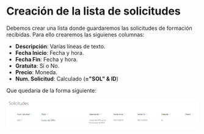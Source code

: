 # Creación de la lista de solicitudes

Debemos crear una lista donde guardaremos las solicitudes de formación recibidas. Para ello crearemos las siguienes columnas:

* __Descripción__: Varías líneas de texto.
* __Fecha Inicio__: Fecha y hora.
* __Fecha Fin__: Fecha y hora.
* __Gratuita__: Sí o No.
* __Precio__: Moneda.
* __Num. Solicitud__: Calculado (__="SOL" & ID__)

Que quedaría de la forma siguiente:

![Lista de SharePoint](./images/sharepoint/Paso_01_Lista.png)